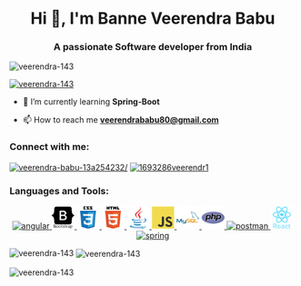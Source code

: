 <h1 align="center">Hi 👋, I'm Banne Veerendra Babu</h1>
<h3 align="center">A passionate Software developer from India</h3>

<p align="left"> <img src="https://komarev.com/ghpvc/?username=veerendra-143&label=Profile%20views&color=0e75b6&style=flat" alt="veerendra-143" /> </p>

<p align="left"> <a href="https://github.com/ryo-ma/github-profile-trophy"><img src="https://github-profile-trophy.vercel.app/?username=veerendra-143" alt="veerendra-143" /></a> </p>

- 🌱 I’m currently learning **Spring-Boot**

- 📫 How to reach me **veerendrababu80@gmail.com**

<h3 align="left">Connect with me:</h3>
<p align="left">
<a href="https://linkedin.com/in/veerendra-babu-13a254232/" target="blank"><img align="center" src="https://raw.githubusercontent.com/rahuldkjain/github-profile-readme-generator/master/src/images/icons/Social/linked-in-alt.svg" alt="veerendra-babu-13a254232/" height="30" width="40" /></a>
<a href="https://www.hackerrank.com/1693286veerendr1" target="blank"><img align="center" src="https://raw.githubusercontent.com/rahuldkjain/github-profile-readme-generator/master/src/images/icons/Social/hackerrank.svg" alt="1693286veerendr1" height="30" width="40" /></a>
</p>

<h3 align="left">Languages and Tools:</h3>
<p align="center" > <a href="" rel="noreferrer"> <img src="https://angular.io/assets/images/logos/angular/angular.svg" alt="angular" width="40" height="40"/> </a> <a href=""  rel="noreferrer"> <img src="https://raw.githubusercontent.com/devicons/devicon/master/icons/bootstrap/bootstrap-plain-wordmark.svg" alt="bootstrap" width="40" height="40"/> </a> <a href=""  rel="noreferrer"> <img src="https://raw.githubusercontent.com/devicons/devicon/master/icons/css3/css3-original-wordmark.svg" alt="css3" width="40" height="40"/> </a> <a href=""  rel="noreferrer"> <img src="https://raw.githubusercontent.com/devicons/devicon/master/icons/html5/html5-original-wordmark.svg" alt="html5" width="40" height="40"/> </a> <a href="#" rel="noreferrer"> <img src="https://raw.githubusercontent.com/devicons/devicon/master/icons/java/java-original.svg" alt="java" width="40" height="40"/> </a> <a href="#" rel="noreferrer"> <img src="https://raw.githubusercontent.com/devicons/devicon/master/icons/javascript/javascript-original.svg" alt="javascript" width="40" height="40"/> </a> <a href="" target="" rel="noreferrer"> <img src="https://raw.githubusercontent.com/devicons/devicon/master/icons/mysql/mysql-original-wordmark.svg" alt="mysql" width="40" height="40"/> </a> <a href="https://www.php.net" rel="noreferrer"> <img src="https://raw.githubusercontent.com/devicons/devicon/master/icons/php/php-original.svg" alt="php" width="40" height="40"/> </a> <a href="#" rel="noreferrer"> <img src="https://www.vectorlogo.zone/logos/getpostman/getpostman-icon.svg" alt="postman" width="40" height="40"/> </a> 
<!-- <a href="#" rel="noreferrer"> <img src="https://raw.githubusercontent.com/devicons/devicon/master/icons/python/python-original.svg" alt="python" width="40" height="40"/> </a>  -->
  <a href="#" rel="noreferrer"> <img src="https://raw.githubusercontent.com/devicons/devicon/master/icons/react/react-original-wordmark.svg" alt="react" width="40" height="40"/> </a> <a href="#"rel="noreferrer"> <img src="https://www.vectorlogo.zone/logos/springio/springio-icon.svg" alt="spring" width="40" height="40"/> </a> </p>

<p><img align="left" src="https://github-readme-stats.vercel.app/api/top-langs?username=veerendra-143&show_icons=true&locale=en&layout=compact" alt="veerendra-143" /></p>

<p>&nbsp;<img align="center" src="https://github-readme-stats.vercel.app/api?username=veerendra-143&show_icons=true&locale=en" alt="veerendra-143" /></p>

<p><img align="center" src="https://github-readme-streak-stats.herokuapp.com/?user=veerendra-143&" alt="veerendra-143" /></p>
